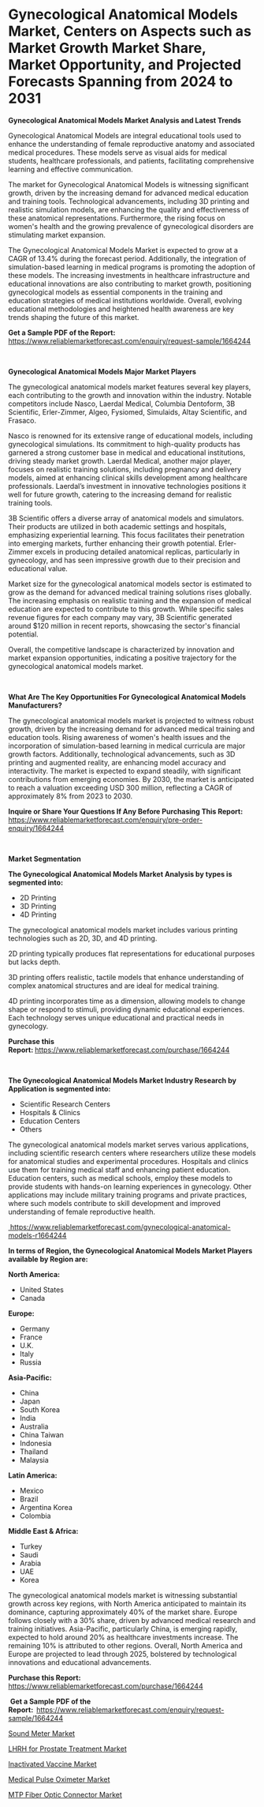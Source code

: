 <p><h1>Gynecological Anatomical Models Market, Centers on Aspects such as Market Growth Market Share, Market Opportunity, and Projected Forecasts Spanning from 2024 to 2031</h1></p><p><strong>Gynecological Anatomical Models Market Analysis and Latest Trends</strong></p>
<p><p>Gynecological Anatomical Models are integral educational tools used to enhance the understanding of female reproductive anatomy and associated medical procedures. These models serve as visual aids for medical students, healthcare professionals, and patients, facilitating comprehensive learning and effective communication. </p><p>The market for Gynecological Anatomical Models is witnessing significant growth, driven by the increasing demand for advanced medical education and training tools. Technological advancements, including 3D printing and realistic simulation models, are enhancing the quality and effectiveness of these anatomical representations. Furthermore, the rising focus on women's health and the growing prevalence of gynecological disorders are stimulating market expansion.</p><p>The Gynecological Anatomical Models Market is expected to grow at a CAGR of 13.4% during the forecast period. Additionally, the integration of simulation-based learning in medical programs is promoting the adoption of these models. The increasing investments in healthcare infrastructure and educational innovations are also contributing to market growth, positioning gynecological models as essential components in the training and education strategies of medical institutions worldwide. Overall, evolving educational methodologies and heightened health awareness are key trends shaping the future of this market.</p></p>
<p><strong>Get a Sample PDF of the Report:&nbsp;</strong> <a href="https://www.reliablemarketforecast.com/enquiry/request-sample/1664244?utm_campaign=1404&utm_medium=2&utm_source=Github&utm_content=ia&utm_term=03102024&utm_id=gynecological-anatomical-models">https://www.reliablemarketforecast.com/enquiry/request-sample/1664244</a></p>
<p>&nbsp;</p>
<p><strong>Gynecological Anatomical Models Major Market Players</strong></p>
<p><p>The gynecological anatomical models market features several key players, each contributing to the growth and innovation within the industry. Notable competitors include Nasco, Laerdal Medical, Columbia Dentoform, 3B Scientific, Erler-Zimmer, Algeo, Fysiomed, Simulaids, Altay Scientific, and Frasaco.</p><p>Nasco is renowned for its extensive range of educational models, including gynecological simulations. Its commitment to high-quality products has garnered a strong customer base in medical and educational institutions, driving steady market growth. Laerdal Medical, another major player, focuses on realistic training solutions, including pregnancy and delivery models, aimed at enhancing clinical skills development among healthcare professionals. Laerdal’s investment in innovative technologies positions it well for future growth, catering to the increasing demand for realistic training tools.</p><p>3B Scientific offers a diverse array of anatomical models and simulators. Their products are utilized in both academic settings and hospitals, emphasizing experiential learning. This focus facilitates their penetration into emerging markets, further enhancing their growth potential. Erler-Zimmer excels in producing detailed anatomical replicas, particularly in gynecology, and has seen impressive growth due to their precision and educational value.</p><p>Market size for the gynecological anatomical models sector is estimated to grow as the demand for advanced medical training solutions rises globally. The increasing emphasis on realistic training and the expansion of medical education are expected to contribute to this growth. While specific sales revenue figures for each company may vary, 3B Scientific generated around $120 million in recent reports, showcasing the sector's financial potential.</p><p>Overall, the competitive landscape is characterized by innovation and market expansion opportunities, indicating a positive trajectory for the gynecological anatomical models market.</p></p>
<p>&nbsp;</p>
<p><strong>What Are The Key Opportunities For Gynecological Anatomical Models Manufacturers?</strong></p>
<p><p>The gynecological anatomical models market is projected to witness robust growth, driven by the increasing demand for advanced medical training and education tools. Rising awareness of women's health issues and the incorporation of simulation-based learning in medical curricula are major growth factors. Additionally, technological advancements, such as 3D printing and augmented reality, are enhancing model accuracy and interactivity. The market is expected to expand steadily, with significant contributions from emerging economies. By 2030, the market is anticipated to reach a valuation exceeding USD 300 million, reflecting a CAGR of approximately 8% from 2023 to 2030.</p></p>
<p><strong>Inquire or Share Your Questions If Any Before Purchasing This Report:</strong> <a href="https://www.reliablemarketforecast.com/enquiry/pre-order-enquiry/1664244?utm_campaign=1404&utm_medium=2&utm_source=Github&utm_content=ia&utm_term=03102024&utm_id=gynecological-anatomical-models">https://www.reliablemarketforecast.com/enquiry/pre-order-enquiry/1664244</a></p>
<p>&nbsp;</p>
<p><strong>Market Segmentation</strong></p>
<p><strong>The Gynecological Anatomical Models Market Analysis by types is segmented into:</strong></p>
<p><ul><li>2D Printing</li><li>3D Printing</li><li>4D Printing</li></ul></p>
<p><p>The gynecological anatomical models market includes various printing technologies such as 2D, 3D, and 4D printing. </p><p>2D printing typically produces flat representations for educational purposes but lacks depth. </p><p>3D printing offers realistic, tactile models that enhance understanding of complex anatomical structures and are ideal for medical training. </p><p>4D printing incorporates time as a dimension, allowing models to change shape or respond to stimuli, providing dynamic educational experiences. Each technology serves unique educational and practical needs in gynecology.</p></p>
<p><strong>Purchase this Report:&nbsp;</strong><a href="https://www.reliablemarketforecast.com/purchase/1664244?utm_campaign=1404&utm_medium=2&utm_source=Github&utm_content=ia&utm_term=03102024&utm_id=gynecological-anatomical-models">https://www.reliablemarketforecast.com/purchase/1664244</a></p>
<p>&nbsp;</p>
<p><strong>The Gynecological Anatomical Models Market Industry Research by Application is segmented into:</strong></p>
<p><ul><li>Scientific Research Centers</li><li>Hospitals & Clinics</li><li>Education Centers</li><li>Others</li></ul></p>
<p><p>The gynecological anatomical models market serves various applications, including scientific research centers where researchers utilize these models for anatomical studies and experimental procedures. Hospitals and clinics use them for training medical staff and enhancing patient education. Education centers, such as medical schools, employ these models to provide students with hands-on learning experiences in gynecology. Other applications may include military training programs and private practices, where such models contribute to skill development and improved understanding of female reproductive health.</p></p>
<p><a href="https://www.reliablemarketforecast.com/gynecological-anatomical-models-r1664244?utm_campaign=1404&utm_medium=2&utm_source=Github&utm_content=ia&utm_term=03102024&utm_id=gynecological-anatomical-models">&nbsp;https://www.reliablemarketforecast.com/gynecological-anatomical-models-r1664244</a></p>
<p><strong>In terms of Region, the Gynecological Anatomical Models Market Players available by Region are:</strong></p>
<p>
    <p> <strong> North America: </strong>
        <ul>
            <li>United States</li>
            <li>Canada</li>
        </ul>
        </p> 
    <p> <strong> Europe: </strong>
        <ul>
            <li>Germany</li>
            <li>France</li>
            <li>U.K.</li>
            <li>Italy</li>
            <li>Russia</li>
        </ul>
        </p> 
    <p> <strong> Asia-Pacific: </strong>
        <ul>
            <li>China</li>
            <li>Japan</li>
            <li>South Korea</li>
            <li>India</li>
            <li>Australia</li>
            <li>China Taiwan</li>
            <li>Indonesia</li>
            <li>Thailand</li>
            <li>Malaysia</li>
        </ul>
        </p> 
    <p> <strong> Latin America: </strong>
        <ul>
            <li>Mexico</li>
            <li>Brazil</li>
            <li>Argentina Korea</li>
            <li>Colombia</li>
        </ul>
        </p> 
    <p> <strong> Middle East & Africa: </strong>
        <ul>
            <li>Turkey</li>
            <li>Saudi</li>
            <li>Arabia</li>
            <li>UAE</li>
            <li>Korea</li>
        </ul>
    </p>
    </p>
<p><p>The gynecological anatomical models market is witnessing substantial growth across key regions, with North America anticipated to maintain its dominance, capturing approximately 40% of the market share. Europe follows closely with a 30% share, driven by advanced medical research and training initiatives. Asia-Pacific, particularly China, is emerging rapidly, expected to hold around 20% as healthcare investments increase. The remaining 10% is attributed to other regions. Overall, North America and Europe are projected to lead through 2025, bolstered by technological innovations and educational advancements.</p></p>
<p><strong>Purchase this Report: </strong><a href="https://www.reliablemarketforecast.com/purchase/1664244?utm_campaign=1404&utm_medium=2&utm_source=Github&utm_content=ia&utm_term=03102024&utm_id=gynecological-anatomical-models">https://www.reliablemarketforecast.com/purchase/1664244</a></p>
<p>&nbsp;<strong>Get a Sample PDF of the Report:&nbsp;&nbsp;</strong><a href="https://www.reliablemarketforecast.com/enquiry/request-sample/1664244?utm_campaign=1404&utm_medium=2&utm_source=Github&utm_content=ia&utm_term=03102024&utm_id=gynecological-anatomical-models">https://www.reliablemarketforecast.com/enquiry/request-sample/1664244</a></p>
<p><strong></strong></p>
<p><p><a href="https://www.linkedin.com/pulse/global-sound-meter-industry-analysis-report-market-size-sgxne?trackingId=8Pz9u2DVSa6c1H%2FsuX2XAw%3D%3D&utm_campaign=1404&utm_medium=2&utm_source=Github&utm_content=ia&utm_term=03102024&utm_id=gynecological-anatomical-models">Sound Meter Market</a></p><p><a href="https://issuu.com/reportprime-2/docs/lhrh-for-prostate-treatment-market-_bdcfc626131eae?utm_campaign=1404&utm_medium=2&utm_source=Github&utm_content=ia&utm_term=03102024&utm_id=gynecological-anatomical-models">LHRH for Prostate Treatment Market</a></p><p><a href="https://www.linkedin.com/pulse/inactivated-vaccine-market-forecasts-trends-impact-analysis-2024-s2dkc?utm_campaign=1404&utm_medium=2&utm_source=Github&utm_content=ia&utm_term=03102024&utm_id=gynecological-anatomical-models">Inactivated Vaccine Market</a></p><p><a href="https://issuu.com/reportprime-2/docs/medical-pulse-oximeter-market-size-_416ff8560ba67c?utm_campaign=1404&utm_medium=2&utm_source=Github&utm_content=ia&utm_term=03102024&utm_id=gynecological-anatomical-models">Medical Pulse Oximeter Market</a></p><p><a href="https://www.linkedin.com/pulse/mtp-fiber-optic-connector-market-trends-detailed-study-its-ufeif?trackingId=lyBUO1X6T1WsYJR%2BzPzQow%3D%3D&utm_campaign=1404&utm_medium=2&utm_source=Github&utm_content=ia&utm_term=03102024&utm_id=gynecological-anatomical-models">MTP Fiber Optic Connector Market</a></p></p>
